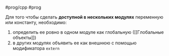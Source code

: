 #prog/cpp #prog 

Для того чтобы сделать **доступной в нескольких модулях** переменную или константу, необходимо: 
1) определить ее ровно в одном модуле как глобальную ([[Глобальные объекты]])
2) в других модулях объявить ее как внешнюю с помощью модификатора `extern`